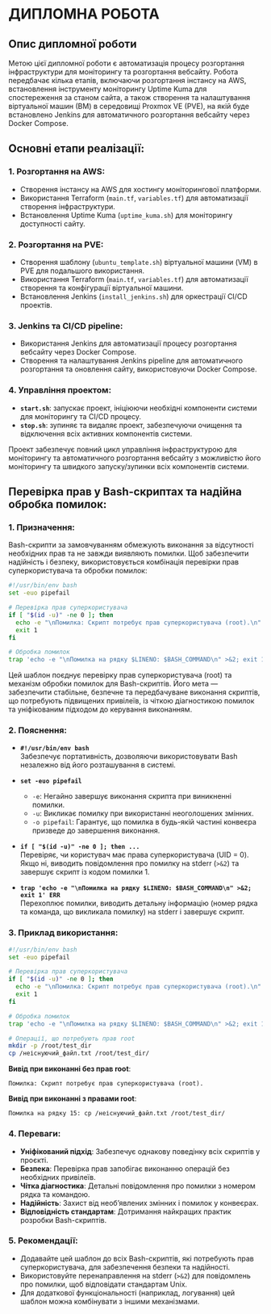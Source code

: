 # ДИПЛОМНА РОБОТА

## Опис дипломної роботи

Метою цієї дипломної роботи є автоматизація процесу розгортання інфраструктури для моніторингу та розгортання вебсайту. Робота передбачає кілька етапів, включаючи розгортання інстансу на AWS, встановлення інструменту моніторингу Uptime Kuma для спостереження за станом сайта, а також створення та налаштування віртуальної машин (ВМ) в середовищі Proxmox VE (PVE), на якій буде встановлено Jenkins для автоматичного розгортання вебсайту через Docker Compose.

## Основні етапи реалізації:

### 1. Розгортання на AWS:
- Створення інстансу на AWS для хостингу моніторингової платформи.
- Використання Terraform (`main.tf`, `variables.tf`) для автоматизації створення інфраструктури.
- Встановлення Uptime Kuma (`uptime_kuma.sh`) для моніторингу доступності сайту.

### 2. Розгортання на PVE:
- Створення шаблону (`ubuntu_template.sh`) віртуальної машини (VM) в PVE для подальшого використання.
- Використання Terraform (`main.tf`, `variables.tf`) для автоматизації створення та конфігурації віртуальної машини.
- Встановлення Jenkins (`install_jenkins.sh`) для оркестрації CI/CD проектів.

### 3. Jenkins та CI/CD pipeline:
- Використання Jenkins для автоматизації процесу розгортання вебсайту через Docker Compose.
- Створення та налаштування Jenkins pipeline для автоматичного розгортання та оновлення сайту, використовуючи Docker Compose.

### 4. Управління проектом:
- **`start.sh`**: запускає проект, ініціюючи необхідні компоненти системи для моніторингу та CI/CD процесу.
- **`stop.sh`**: зупиняє та видаляє проект, забезпечуючи очищення та відключення всіх активних компонентів системи.

Проект забезпечує повний цикл управління інфраструктурою для моніторингу та автоматичного розгортання вебсайту з можливістю його моніторингу та швидкого запуску/зупинки всіх компонентів системи.

## Перевірка прав у Bash-скриптах та надійна обробка помилок:

### 1. Призначення:
Bash-скрипти за замовчуванням обмежують виконання за відсутності необхідних прав та не завжди виявляють помилки. Щоб забезпечити надійність і безпеку, використовується комбінація перевірки прав суперкористувача та обробки помилок:

```bash
#!/usr/bin/env bash
set -euo pipefail

# Перевірка прав суперкористувача
if [ "$(id -u)" -ne 0 ]; then
  echo -e "\nПомилка: Скрипт потребує прав суперкористувача (root).\n" >&2
  exit 1
fi

# Обробка помилок
trap 'echo -e "\nПомилка на рядку $LINENO: $BASH_COMMAND\n" >&2; exit 1' ERR
```

Цей шаблон поєднує перевірку прав суперкористувача (root) та механізм обробки помилок для Bash-скриптів. Його мета — забезпечити стабільне, безпечне та передбачуване виконання скриптів, що потребують підвищених привілеїв, із чіткою діагностикою помилок та уніфікованим підходом до керування виконанням.

### 2. Пояснення:
- **```#!/usr/bin/env bash```**  
  Забезпечує портативність, дозволяючи використовувати Bash незалежно від його розташування в системі.

- **```set -euo pipefail```**
  - `-e`: Негайно завершує виконання скрипта при виникненні помилки.
  - `-u`: Викликає помилку при використанні неоголошених змінних.
  - `-o pipefail`: Гарантує, що помилка в будь-якій частині конвеєра призведе до завершення виконання.

- **```if [ "$(id -u)" -ne 0 ]; then ...```**  
  Перевіряє, чи користувач має права суперкористувача (UID = 0). Якщо ні, виводить повідомлення про помилку на stderr (`>&2`) та завершує скрипт із кодом помилки 1.

- **```trap 'echo -e "\nПомилка на рядку $LINENO: $BASH_COMMAND\n" >&2; exit 1' ERR```**  
  Перехоплює помилки, виводить детальну інформацію (номер рядка та команда, що викликала помилку) на stderr і завершує скрипт.

### 3. Приклад використання:
```bash
#!/usr/bin/env bash
set -euo pipefail

# Перевірка прав суперкористувача
if [ "$(id -u)" -ne 0 ]; then
  echo -e "\nПомилка: Скрипт потребує прав суперкористувача (root).\n" >&2
  exit 1
fi

# Обробка помилок
trap 'echo -e "\nПомилка на рядку $LINENO: $BASH_COMMAND\n" >&2; exit 1' ERR

# Операції, що потребують прав root
mkdir -p /root/test_dir
cp /неіснуючий_файл.txt /root/test_dir/
```

**Вивід при виконанні без прав root**:
```
Помилка: Скрипт потребує прав суперкористувача (root).
```

**Вивід при виконанні з правами root**:
```
Помилка на рядку 15: cp /неіснуючий_файл.txt /root/test_dir/
```

### 4. Переваги:
- **Уніфікований підхід**: Забезпечує однакову поведінку всіх скриптів у проєкті.
- **Безпека**: Перевірка прав запобігає виконанню операцій без необхідних привілеїв.
- **Чітка діагностика**: Детальні повідомлення про помилки з номером рядка та командою.
- **Надійність**: Захист від необ’явлених змінних і помилок у конвеєрах.
- **Відповідність стандартам**: Дотримання найкращих практик розробки Bash-скриптів.

### 5. Рекомендації:
- Додавайте цей шаблон до всіх Bash-скриптів, які потребують прав суперкористувача, для забезпечення безпеки та надійності.
- Використовуйте перенаправлення на stderr (`>&2`) для повідомлень про помилки, щоб відповідати стандартам Unix.
- Для додаткової функціональності (наприклад, логування) цей шаблон можна комбінувати з іншими механізмами.
